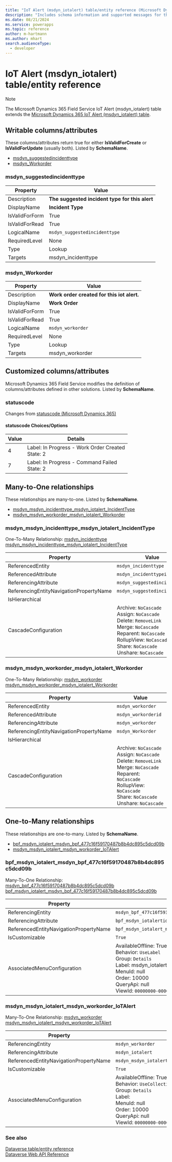 ```yaml
---
title: "IoT Alert (msdyn_iotalert) table/entity reference (Microsoft Dynamics 365 Field Service)"
description: "Includes schema information and supported messages for the IoT Alert (msdyn_iotalert) table/entity with Microsoft Dynamics 365 Field Service."
ms.date: 08/21/2024
ms.service: powerapps
ms.topic: reference
author: m-hartmann
ms.author: mhart
search.audienceType: 
  - developer
---
```


# IoT Alert (msdyn_iotalert) table/entity reference



> [!NOTE]
> The Microsoft Dynamics 365 Field Service IoT Alert (msdyn_iotalert) table extends the [Microsoft Dynamics 365 IoT Alert (msdyn_iotalert) table](/dynamics365/developer/entities//msdyn_iotalert).



## Writable columns/attributes

These columns/attributes return true for either **IsValidForCreate** or **IsValidForUpdate** (usually both). Listed by **SchemaName**.

- [msdyn_suggestedincidenttype](#BKMK_msdyn_suggestedincidenttype)
- [msdyn_Workorder](#BKMK_msdyn_Workorder)

### <a name="BKMK_msdyn_suggestedincidenttype"></a> msdyn_suggestedincidenttype

|Property|Value|
|---|---|
|Description|**The suggested incident type for this alert**|
|DisplayName|**Incident Type**|
|IsValidForForm|True|
|IsValidForRead|True|
|LogicalName|`msdyn_suggestedincidenttype`|
|RequiredLevel|None|
|Type|Lookup|
|Targets|msdyn_incidenttype|

### <a name="BKMK_msdyn_Workorder"></a> msdyn_Workorder

|Property|Value|
|---|---|
|Description|**Work order created for this iot alert.**|
|DisplayName|**Work Order**|
|IsValidForForm|True|
|IsValidForRead|True|
|LogicalName|`msdyn_workorder`|
|RequiredLevel|None|
|Type|Lookup|
|Targets|msdyn_workorder|


## Customized columns/attributes

Microsoft Dynamics 365 Field Service modifies the definition of columns/attributes defined in other solutions. Listed by **SchemaName**.

### <a name="BKMK_statuscode"></a> statuscode

Changes from [statuscode (Microsoft Dynamics 365)](/dynamics365/developer/entities//msdyn_iotalert#BKMK_statuscode)

#### statuscode Choices/Options

|Value|Details|
|---|---|
|4|Label: In Progress - Work Order Created<br />State: 2|
|7|Label: In Progress - Command Failed<br />State: 2|

## Many-to-One relationships

These relationships are many-to-one. Listed by **SchemaName**.

- [msdyn_msdyn_incidenttype_msdyn_iotalert_IncidentType](#BKMK_msdyn_msdyn_incidenttype_msdyn_iotalert_IncidentType)
- [msdyn_msdyn_workorder_msdyn_iotalert_Workorder](#BKMK_msdyn_msdyn_workorder_msdyn_iotalert_Workorder)

### <a name="BKMK_msdyn_msdyn_incidenttype_msdyn_iotalert_IncidentType"></a> msdyn_msdyn_incidenttype_msdyn_iotalert_IncidentType

One-To-Many Relationship: [msdyn_incidenttype msdyn_msdyn_incidenttype_msdyn_iotalert_IncidentType](msdyn_incidenttype.md#BKMK_msdyn_msdyn_incidenttype_msdyn_iotalert_IncidentType)

|Property|Value|
|---|---|
|ReferencedEntity|`msdyn_incidenttype`|
|ReferencedAttribute|`msdyn_incidenttypeid`|
|ReferencingAttribute|`msdyn_suggestedincidenttype`|
|ReferencingEntityNavigationPropertyName|`msdyn_suggestedincidenttype`|
|IsHierarchical||
|CascadeConfiguration|Archive: `NoCascade`<br />Assign: `NoCascade`<br />Delete: `RemoveLink`<br />Merge: `NoCascade`<br />Reparent: `NoCascade`<br />RollupView: `NoCascade`<br />Share: `NoCascade`<br />Unshare: `NoCascade`|

### <a name="BKMK_msdyn_msdyn_workorder_msdyn_iotalert_Workorder"></a> msdyn_msdyn_workorder_msdyn_iotalert_Workorder

One-To-Many Relationship: [msdyn_workorder msdyn_msdyn_workorder_msdyn_iotalert_Workorder](msdyn_workorder.md#BKMK_msdyn_msdyn_workorder_msdyn_iotalert_Workorder)

|Property|Value|
|---|---|
|ReferencedEntity|`msdyn_workorder`|
|ReferencedAttribute|`msdyn_workorderid`|
|ReferencingAttribute|`msdyn_workorder`|
|ReferencingEntityNavigationPropertyName|`msdyn_Workorder`|
|IsHierarchical||
|CascadeConfiguration|Archive: `NoCascade`<br />Assign: `NoCascade`<br />Delete: `RemoveLink`<br />Merge: `NoCascade`<br />Reparent: `NoCascade`<br />RollupView: `NoCascade`<br />Share: `NoCascade`<br />Unshare: `NoCascade`|


## One-to-Many relationships

These relationships are one-to-many. Listed by **SchemaName**.

- [bpf_msdyn_iotalert_msdyn_bpf_477c16f59170487b8b4dc895c5dcd09b](#BKMK_bpf_msdyn_iotalert_msdyn_bpf_477c16f59170487b8b4dc895c5dcd09b)
- [msdyn_msdyn_iotalert_msdyn_workorder_IoTAlert](#BKMK_msdyn_msdyn_iotalert_msdyn_workorder_IoTAlert)

### <a name="BKMK_bpf_msdyn_iotalert_msdyn_bpf_477c16f59170487b8b4dc895c5dcd09b"></a> bpf_msdyn_iotalert_msdyn_bpf_477c16f59170487b8b4dc895c5dcd09b

Many-To-One Relationship: [msdyn_bpf_477c16f59170487b8b4dc895c5dcd09b bpf_msdyn_iotalert_msdyn_bpf_477c16f59170487b8b4dc895c5dcd09b](msdyn_bpf_477c16f59170487b8b4dc895c5dcd09b.md#BKMK_bpf_msdyn_iotalert_msdyn_bpf_477c16f59170487b8b4dc895c5dcd09b)

|Property|Value|
|---|---|
|ReferencingEntity|`msdyn_bpf_477c16f59170487b8b4dc895c5dcd09b`|
|ReferencingAttribute|`bpf_msdyn_iotalertid`|
|ReferencedEntityNavigationPropertyName|`bpf_msdyn_iotalert_msdyn_bpf_477c16f59170487b8b4dc895c5dcd09b`|
|IsCustomizable|`True`|
|AssociatedMenuConfiguration|AvailableOffline: True<br />Behavior: `UseLabel`<br />Group: `Details`<br />Label: msdyn_iotalert<br />MenuId: null<br />Order: 10000<br />QueryApi: null<br />ViewId: `00000000-0000-0000-0000-000000000000`|

### <a name="BKMK_msdyn_msdyn_iotalert_msdyn_workorder_IoTAlert"></a> msdyn_msdyn_iotalert_msdyn_workorder_IoTAlert

Many-To-One Relationship: [msdyn_workorder msdyn_msdyn_iotalert_msdyn_workorder_IoTAlert](msdyn_workorder.md#BKMK_msdyn_msdyn_iotalert_msdyn_workorder_IoTAlert)

|Property|Value|
|---|---|
|ReferencingEntity|`msdyn_workorder`|
|ReferencingAttribute|`msdyn_iotalert`|
|ReferencedEntityNavigationPropertyName|`msdyn_msdyn_iotalert_msdyn_workorder_IoTAlert`|
|IsCustomizable|`True`|
|AssociatedMenuConfiguration|AvailableOffline: True<br />Behavior: `UseCollectionName`<br />Group: `Details`<br />Label: <br />MenuId: null<br />Order: 10000<br />QueryApi: null<br />ViewId: `00000000-0000-0000-0000-000000000000`|



### See also

[Dataverse table/entity reference](../about-entity-reference.md)  
[Dataverse Web API Reference](/power-apps/developer/data-platform/webapi/reference/about)   

